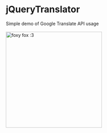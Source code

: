 # jQueryTranslator
Simple demo of Google Translate API usage 
<br/>
<br/>
<img width="300px" src="https://vk.com/images/stickers/234/512.png" alt="foxy fox :3">
